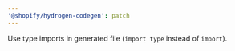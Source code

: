 ```yaml
---
'@shopify/hydrogen-codegen': patch
---
```


Use type imports in generated file (`import type` instead of `import`).
